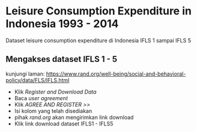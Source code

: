 # Leisure Consumption Expenditure in Indonesia 1993 - 2014
Dataset leisure consumption expenditure di Indonesia
IFLS 1 sampai IFLS 5

## Mengakses dataset IFLS 1 - 5

kunjungi laman: https://www.rand.org/well-being/social-and-behavioral-policy/data/FLS/IFLS.html

- Klik *Register and Download Data*
- Baca *user agreement*
- Klik *AGREE AND REGISTER >>*
- Isi kolom yang telah disediakan
- pihak *rand.org* akan mengirimkan link download
- Klik link download dataset IFLS1 - IFLS5
